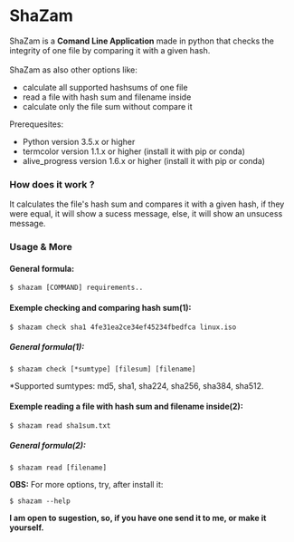 # ShaZam

 ShaZam is a **Comand Line Application** made in python that checks the integrity of one file by comparing it with a given hash.
<br>
<br>
ShaZam as also other options like:
* calculate all supported hashsums of one file
* read a file with hash sum and filename inside
* calculate only the file sum without compare it 

Prerequesites:
* Python version 3.5.x or higher
* termcolor version 1.1.x or higher (install it with pip or conda)
* alive_progress version 1.6.x or higher (install it with pip or conda)


### How does it work ?

It calculates the file's hash sum and compares it with a given hash, if they were equal, it will show a sucess message, else, it will show an unsucess message.

### Usage & More

#### General formula:
	
	$ shazam [COMMAND] requirements..

#### Exemple checking and comparing hash sum(1):

  	$ shazam check sha1 4fe31ea2ce34ef45234fbedfca linux.iso

##### General formula(1):

	$ shazam check [*sumtype] [filesum] [filename]

*Supported sumtypes: md5, sha1, sha224, sha256, sha384, sha512.

#### Exemple reading a file with hash sum and filename inside(2):

	$ shazam read sha1sum.txt

##### General formula(2):

	$ shazam read [filename]


**OBS:** For more options, try, after install it:

	$ shazam --help

**I am open to sugestion, so, if you have one send it to me, or make it yourself.**
